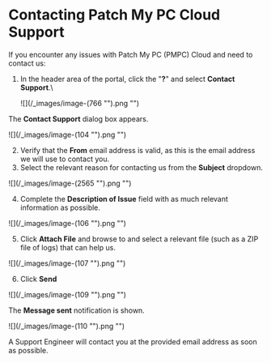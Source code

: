 # Contacting Patch My PC Cloud Support

If you encounter any issues with Patch My PC (PMPC) Cloud and need to contact us:

1.  In the header area of the portal, click the "**?**" and select **Contact Support**.\


    ![](/_images/image-(766 "").png "")



The **Contact Support** dialog box appears.

![](/_images/image-(104 "").png "")

2. Verify that the **From** email address is valid, as this is the email address we will use to contact you.
3. Select the relevant reason for contacting us from the **Subject** dropdown.

![](/_images/image-(2565 "").png "")

4. Complete the **Description of Issue** field with as much relevant information as possible.

![](/_images/image-(106 "").png "")

5. Click **Attach File** and browse to and select a relevant file (such as a ZIP file of logs) that can help us.

![](/_images/image-(107 "").png "")

6. Click **Send**

![](/_images/image-(109 "").png "")

The **Message sent** notification is shown.

![](/_images/image-(110 "").png "")

A Support Engineer will contact you at the provided email address as soon as possible.
